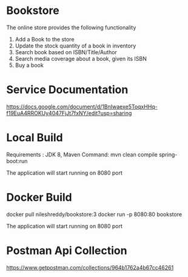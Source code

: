 # Bookstore

The online store provides the following functionality
1. Add a Book to the store
2. Update the stock quantity of a book in inventory
3. Search book based on ISBN/Title/Author
4. Search media coverage about a book, given its ISBN
5. Buy a book

# Service Documentation

https://docs.google.com/document/d/1BnIwaexe5ToqxHHq-f19EuA4RROKUy4047FjJt7fxNY/edit?usp=sharing

# Local Build

Requirements : JDK 8, Maven
Command: mvn clean compile spring-boot:run

The application will start running on 8080 port

# Docker Build

docker pull nileshreddy/bookstore:3
docker run -p 8080:80 bookstore

The application will start running on 8080 port

# Postman Api Collection

https://www.getpostman.com/collections/964b1762a4b67cc46261

